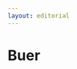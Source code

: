 ```yaml
---
layout: editorial
---
```


# Buer

<figure><img src="../../../../../../../../../../.gitbook/assets/Screenshot 2023-12-22 at 10.20.36 AM.png" alt=""><figcaption></figcaption></figure>
